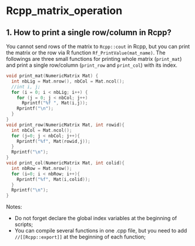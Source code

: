 # Rcpp_matrix_operation
## 1. How to print a single row/column in Rcpp?
You cannot send rows of the matrix to `Rcpp::cout` in Rcpp, but you can print the matrix or the row via R function `Rf_PrintValue(mat_name)`. The followings are three small functions for printing whole matrix (`print_mat`) and print a single row/column  (`print_row` and `print_col`) with its index.  
```cpp
void print_mat(NumericMatrix Mat) {
  int nbLig = Mat.nrow(), nbCol = Mat.ncol();
  //int i, j;
  for (i = 0; i < nbLig; i++) {
    for (j = 0; j < nbCol; j++)
      Rprintf("%f ", Mat(i,j));
    Rprintf("\n");
  }
}
void print_row(NumericMatrix Mat, int rowid){
  int nbCol = Mat.ncol();
  for (j=0; j < nbCol; j++){
    Rprintf("%f", Mat(rowid,j));
  }
  Rprintf("\n");
}
void print_col(NumericMatrix Mat, int colid){
  int nbRow = Mat.nrow();
  for (i=0; i < nbRow; i++){
    Rprintf("%f", Mat(i,colid));
  }
  Rprintf("\n");
}
```
Notes:  
* Do not forget declare the global index variables at the beginning of scripts;
* You can compile several functions in one .cpp file, but you need to add `//[[Rcpp::export]]` at the beginning of each function;
